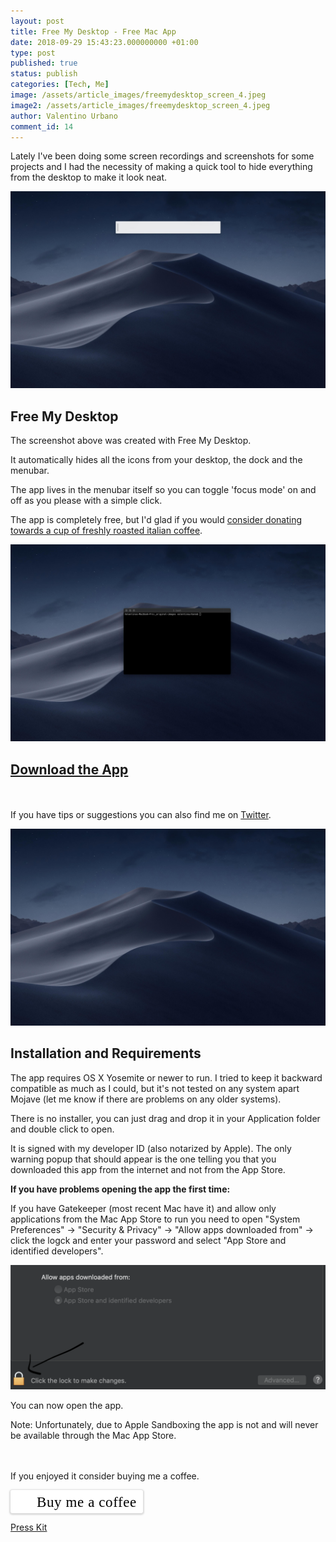 ```yaml
---
layout: post
title: Free My Desktop - Free Mac App
date: 2018-09-29 15:43:23.000000000 +01:00
type: post
published: true
status: publish
categories: [Tech, Me]
image: /assets/article_images/freemydesktop_screen_4.jpeg
image2: /assets/article_images/freemydesktop_screen_4.jpeg
author: Valentino Urbano
comment_id: 14
---
```


Lately I've been doing some screen recordings and screenshots for some projects and I had the necessity of making a quick tool to hide everything from the desktop to make it look neat.

![Free My Desktop](/assets/article_images/freemydesktop_screen_1.jpeg)

## Free My Desktop

The screenshot above was created with Free My Desktop.

It automatically hides all the icons from your desktop, the dock and the menubar.

The app lives in the menubar itself so you can toggle 'focus mode' on and off as you please with a simple click.

The app is completely free, but I'd glad if you would [consider donating towards a cup of freshly roasted italian coffee][1].

![Free My Desktop](/assets/article_images/freemydesktop_screen_2.jpeg)

## [Download the App][2]

<br><br>If you have tips or suggestions you can also find me on [Twitter][3].

![Free My Desktop](/assets/article_images/freemydesktop_screen_3.jpeg)

## Installation and Requirements

The app requires OS X Yosemite or newer to run. I tried to keep it backward compatible as much as I could, but it's not tested on any system apart Mojave (let me know if there are problems on any older systems).

There is no installer, you can just drag and drop it in your Application folder and double click to open.

It is signed with my developer ID (also notarized by Apple). The only warning popup that should appear is the one telling you that you downloaded this app from the internet and not from the App Store.

**If you have problems opening the app the first time:**

If you have Gatekeeper (most recent Mac have it) and allow only applications from the Mac App Store to run you need to open "System Preferences" -> "Security & Privacy" -> "Allow apps downloaded from" -> click the logck and enter your password and select "App Store and identified developers".

![Free My Desktop](/assets/article_images/freemydesktop_screen_inst.jpeg)

You can now open the app.

Note: Unfortunately, due to Apple Sandboxing the app is not and will never be available through the Mac App Store.

<br><br>
If you enjoyed it consider buying me a coffee.
<br>

<style>.bmc-button img{width: 27px !important;margin-bottom: 1px !important;box-shadow: none !important;border: none !important;vertical-align: middle !important;}.bmc-button{line-height: 36px !important;height:37px !important;text-decoration: none !important;display:inline-flex !important;color:#000000 !important;background-color:#FFFFFF !important;border-radius: 3px !important;border: 1px solid transparent !important;padding: 1px 9px !important;font-size: 23px !important;letter-spacing: 0.6px !important;box-shadow: 0px 1px 2px rgba(190, 190, 190, 0.5) !important;-webkit-box-shadow: 0px 1px 2px 2px rgba(190, 190, 190, 0.5) !important;margin: 0 auto !important;font-family:'Cookie', cursive !important;-webkit-box-sizing: border-box !important;box-sizing: border-box !important;-o-transition: 0.3s all linear !important;-webkit-transition: 0.3s all linear !important;-moz-transition: 0.3s all linear !important;-ms-transition: 0.3s all linear !important;transition: 0.3s all linear !important;}.bmc-button:hover, .bmc-button:active, .bmc-button:focus {-webkit-box-shadow: 0px 1px 2px 2px rgba(190, 190, 190, 0.5) !important;text-decoration: none !important;box-shadow: 0px 1px 2px 2px rgba(190, 190, 190, 0.5) !important;opacity: 0.85 !important;color:#000000 !important;}</style><link href="https://fonts.googleapis.com/css?family=Cookie" rel="stylesheet"><a class="bmc-button" target="_blank" href="https://www.buymeacoffee.com/valentino"><img src="https://www.buymeacoffee.com/assets/img/BMC-btn-logo.svg" alt=""><span style="margin-left:5px">Buy me a coffee</span></a>

[Press Kit][4]

<!--

#### Featured On

https://www.producthunt.com/posts/free-my-desktop
https://www.indiehackers.com/forum/show-ih-just-launched-my-first-app-on-product-hunt-free-my-desktop-19f7c5ab09
https://startupresources.io/blog/my-first-product-hunt-launch-valentino-urbano/
https://startuptracker.io/lists/types/hot/2018/43
https://twitter.com/newtechhubnet/status/1050280623598919680
https://www.appinn.com/free-my-desktop-for-macos/
https://www.ifun.de/free-my-desktop-mini-app-blendet-desktop-icons-aus-128293/
http://www.maxiapple.com/2018/10/free-my-desktop-mac-app-macos.html
https://ihaveanidea.hellobox.co/site/contents/content/2206716/2018-10-08/free-my-desktop-hides-all-the-icons-from-your-desktop-with-a-click?ref=producthunt
https://dev.to/valeit/just-launched-my-first-app-on-product-hunt---free-my-desktop-1ic8

-->

[1]: https://www.paypal.me/vale93
[2]: /apps/mac/freemydesktop/
[3]: https://twitter.com/valentinourbano
[4]: /apps/mac/freemydesktop/presskit.html
